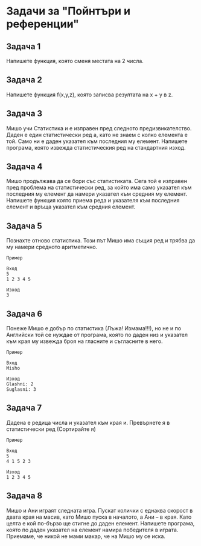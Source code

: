 # Задачи за "Пойнтъри и референции"
## Задача 1

Напишете функция, която сменя местата на 2 числа.

## Задача 2

Напишете функция f(x,y,z), която записва резултата на x + y в z.

## Задача 3

Мишо учи Статистика и е изправен пред следното предизвикателство. Даден е един статистически ред a, като не знаем с колко елемента е той. Само ни е даден указател към последния му елемент. Напишете програма, която извежда статистическия ред на стандартния изход.

## Задача 4

Мишо продължава да се бори със статистиката. Сега той е изправен пред проблема на статистически ред, за който има само указател към последния му елемент да намери указател към средния му елемент. Напишете функция която приема реда и указателя към последния елемент и връща указател към средния елемент.

## Задача 5

Познахте отново статистика. Този път Мишо има същия ред и трябва да му намери средното аритметично.

```
Пример

Вход
5
1 2 3 4 5

Изход
3
```

## Задача 6

Понеже Мишо е добър по статистика (Лъжа! Измама!!!), но не и по Английски той се нуждае от програма, която по даден низ и указател към края му извежда броя на гласните и съгласните в него.

```
Пример

Вход
Misho

Изход
Glashni: 2
Suglasni: 3
```

## Задача 7

Дадена е редица числа и указател към края и. Превърнете я в статистически ред (Сортирайте я)

```
Пример 

Вход
5
4 1 5 2 3

Изход
1 2 3 4 5
```

## Задача 8

Мишо и Ани играят следната игра. Пускат колички с еднаква скорост в двата края на масив, като Мишо пуска в началото, а Ани – в края. Като целта е кой по-бързо ще стигне до даден елемент. Напишете програма, която по даден указател на елемент намира победителя в играта. Приемаме, че никой не мами макар, че на Мишо му се иска.


